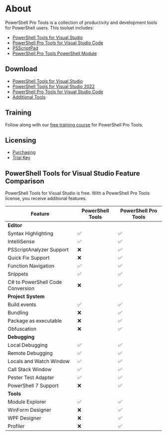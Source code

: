 # About

PowerShell Pro Tools is a collection of productivity and development tools for PowerShell users. This toolset includes:

* [PowerShell Tools for Visual Studio](https://docs.poshtools.com/powershell-pro-tools-documentation/visual-studio)
* [PowerShell Pro Tools for Visual Studio Code](https://docs.poshtools.com/powershell-pro-tools-documentation/visual-studio-code)
* [PSScriptPad](https://docs.poshtools.com/powershell-pro-tools-documentation/psscriptpad)
* [PowerShell Pro Tools PowerShell Module](https://docs.poshtools.com/powershell-pro-tools-documentation/powershell-module)

## Download

* [PowerShell Tools for Visual Studio](https://marketplace.visualstudio.com/items?itemName=AdamRDriscoll.PowerShellToolsforVisualStudio2017-18561)
* [PowerShell Tools for Visual Studio 2022](https://marketplace.visualstudio.com/items?itemName=AdamRDriscoll.PowerShellToolsVS2022)
* [PowerShell Pro Tools for Visual Studio Code](https://marketplace.visualstudio.com/items?itemName=ironmansoftware.powershellprotools)
* [Additional Tools](https://ironmansoftware.com/powershell-pro-tools/downloads)

## Training

Follow along with our [free training course](https://ironmansoftware.com/training/powershell-pro-tools) for PowerShell Pro Tools.&#x20;

## Licensing

* [Purchasing](https://www.ironmansoftware.com/pricing/powershell-pro-tools)
* [Trial Key](https://ironmansoftware.com/trial/powershell-pro-tools)

## PowerShell Tools for Visual Studio Feature Comparison

PowerShell Tools for Visual Studio is free. With a PowerShell Pro Tools license, you receive additional features.

| Feature                          | PowerShell Tools | PowerShell Pro Tools |
| -------------------------------- | ---------------- | -------------------- |
| **Editor**                       |                  |                      |
| Syntax Highlighting              | ✅                | ✅                    |
| IntelliSense                     | ✅                | ✅                    |
| PSScriptAnalyzer Support         | ❌                | ✅                    |
| Quick Fix Support                | ❌                | ✅                    |
| Function Navigation              | ✅                | ✅                    |
| Snippets                         | ✅                | ✅                    |
| C# to PowerShell Code Conversion | ❌                | ✅                    |
| **Project System**               |                  |                      |
| Build events                     | ✅                | ✅                    |
| Bundling                         | ❌                | ✅                    |
| Package as executable            | ❌                | ✅                    |
| Obfuscation                      | ❌                | ✅                    |
| **Debugging**                    |                  |                      |
| Local Debugging                  | ✅                | ✅                    |
| Remote Debugging                 | ✅                | ✅                    |
| Locals and Watch Window          | ✅                | ✅                    |
| Call Stack Window                | ✅                | ✅                    |
| Pester Test Adapter              | ✅                | ✅                    |
| PowerShell 7 Support             | ❌                | ✅                    |
| **Tools**                        |                  |                      |
| Module Explorer                  | ✅                | ✅                    |
| WinForm Designer                 | ❌                | ✅                    |
| WPF Designer                     | ❌                | ✅                    |
| Profiler                         | ❌                | ✅                    |
